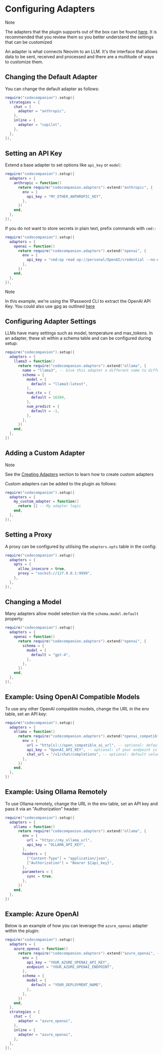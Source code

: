 # Configuring Adapters

> [!NOTE]
  > The adapters that the plugin supports out of the box can be found [here](https://github.com/olimorris/codecompanion.nvim/tree/main/lua/codecompanion/adapters). It is recommended that you review them so you better understand the settings that can be customized

An adapter is what connects Neovim to an LLM. It's the interface that allows data to be sent, received and processed and there are a multitude of ways to customize them.

## Changing the Default Adapter

You can change the default adapter as follows:

```lua
require("codecompanion").setup({
  strategies = {
    chat = {
      adapter = "anthropic",
    },
    inline = {
      adapter = "copilot",
    },
  },
}),
```

## Setting an API Key

Extend a base adapter to set options like `api_key` or `model`:

```lua
require("codecompanion").setup({
  adapters = {
    anthropic = function()
      return require("codecompanion.adapters").extend("anthropic", {
        env = {
          api_key = "MY_OTHER_ANTHROPIC_KEY",
        },
      })
    end,
  },
}),
```

If you do not want to store secrets in plain text, prefix commands with `cmd:`:

```lua
require("codecompanion").setup({
  adapters = {
    openai = function()
      return require("codecompanion.adapters").extend("openai", {
        env = {
          api_key = "cmd:op read op://personal/OpenAI/credential --no-newline",
        },
      })
    end,
  },
}),
```

> [!NOTE]
> In this example, we're using the 1Password CLI to extract the OpenAI API Key. You could also use gpg as outlined [here](https://github.com/olimorris/codecompanion.nvim/discussions/601)

## Configuring Adapter Settings

LLMs have many settings such as model, temperature and max_tokens. In an adapter, these sit within a schema table and can be configured during setup:

```lua
require("codecompanion").setup({
  adapters = {
    llama3 = function()
      return require("codecompanion.adapters").extend("ollama", {
        name = "llama3", -- Give this adapter a different name to differentiate it from the default ollama adapter
        schema = {
          model = {
            default = "llama3:latest",
          },
          num_ctx = {
            default = 16384,
          },
          num_predict = {
            default = -1,
          },
        },
      })
    end,
  },
})
```

## Adding a Custom Adapter

> [!NOTE]
> See the [Creating Adapters](/extending/adapters) section to learn how to create custom adapters

Custom adapters can be added to the plugin as follows:

```lua
require("codecompanion").setup({
  adapters = {
    my_custom_adapter = function()
      return {} -- My adapter logic
    end,
  },
}),
```

## Setting a Proxy

A proxy can be configured by utilising the `adapters.opts` table in the config:

```lua
require("codecompanion").setup({
  adapters = {
    opts = {
      allow_insecure = true,
      proxy = "socks5://127.0.0.1:9999",
    },
  },
}),
```

## Changing a Model

Many adapters allow model selection via the `schema.model.default` property:

```lua
require("codecompanion").setup({
  adapters = {
    openai = function()
      return require("codecompanion.adapters").extend("openai", {
        schema = {
          model = {
            default = "gpt-4",
          },
        },
      })
    end,
  },
}),
```

## Example: Using OpenAI Compatible Models

To use any other OpenAI compatible models, change the URL in the env table, set an API key:

```lua
require("codecompanion").setup({
  adapters = {
    ollama = function()
      return require("codecompanion.adapters").extend("openai_compatible", {
        env = {
          url = "http[s]://open_compatible_ai_url", -- optional: default value is ollama url http://127.0.0.1:11434
          api_key = "OpenAI_API_KEY", -- optional: if your endpoint is authenticated
          chat_url = "/v1/chat/completions", -- optional: default value, override if different
        },
      })
    end,
  },
})
```

## Example: Using Ollama Remotely

To use Ollama remotely, change the URL in the env table, set an API key and pass it via an "Authorization" header:

```lua
require("codecompanion").setup({
  adapters = {
    ollama = function()
      return require("codecompanion.adapters").extend("ollama", {
        env = {
          url = "https://my_ollama_url",
          api_key = "OLLAMA_API_KEY",
        },
        headers = {
          ["Content-Type"] = "application/json",
          ["Authorization"] = "Bearer ${api_key}",
        },
        parameters = {
          sync = true,
        },
      })
    end,
  },
})
```

## Example: Azure OpenAI

Below is an example of how you can leverage the `azure_openai` adapter within the plugin:

```lua
require("codecompanion").setup({
  adapters = {
    azure_openai = function()
      return require("codecompanion.adapters").extend("azure_openai", {
        env = {
          api_key = "YOUR_AZURE_OPENAI_API_KEY",
          endpoint = "YOUR_AZURE_OPENAI_ENDPOINT",
        },
        schema = {
          model = {
            default = "YOUR_DEPLOYMENT_NAME",
          },
        },
      })
    end,
  },
  strategies = {
    chat = {
      adapter = "azure_openai",
    },
    inline = {
      adapter = "azure_openai",
    },
  },
}),
```

